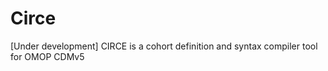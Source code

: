 Circe
=====

[Under development] CIRCE is a cohort definition and syntax compiler tool for OMOP CDMv5
